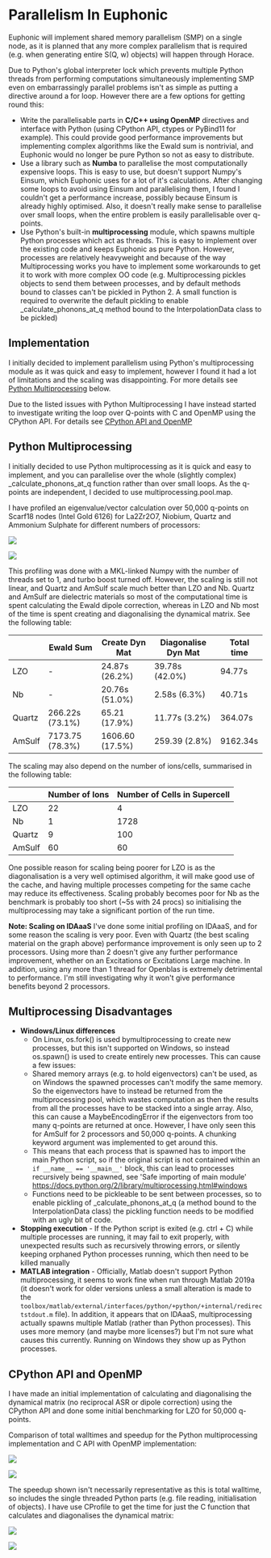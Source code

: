 # Parallelism In Euphonic

Euphonic will implement shared memory parallelism (SMP) on a single node, as it
is planned that any more complex parallelism that is required (e.g. when
generating entire S(Q, w) objects) will happen through Horace.

Due to Python's global interpreter lock which prevents multiple Python threads
from performing computations simultaneously implementing SMP even on
embarrassingly parallel problems isn't as simple as putting a directive around
a for loop. However there are a few options for getting round this:

* Write the parallelisable parts in **C/C++ using OpenMP** directives and
interface with Python (using CPython API, ctypes or PyBind11 for example). This
could provide good performance improvements but implementing complex algorithms
like the Ewald sum is nontrivial, and Euphonic would no longer be pure Python
so not as easy to distribute.
* Use a library such as **Numba** to parallelise the most computationally
expensive loops. This is easy to use, but doesn't support Numpy's Einsum, which
Euphonic uses for a lot of it's calculations. After changing some loops to
avoid using Einsum and parallelising them, I found I couldn't get a performance
increase, possibly because Einsum is already highly optimised. Also, it doesn't
really make sense to parallelise over small loops, when the entire problem is
easily parallelisable over q-points.
* Use Python's built-in **multiprocessing** module, which spawns multiple
Python processes which act as threads. This is easy to implement over the
existing code and keeps Euphonic as pure Python. However, processes are
relatively heavyweight and because of the way Multiprocessing works you have to
implement some workarounds to get it to work with more complex OO code (e.g.
Multiprocessing pickles objects to send them between processes, and by default
methods bound to classes can't be pickled in Python 2. A small function is
required to overwrite the default pickling to enable _calculate_phonons_at_q
method bound to the InterpolationData class to be pickled)

## Implementation

I initially decided to implement parallelism using Python's multiprocessing
module as it was quick and easy to implement, however I found it had a lot of
limitations and the scaling was disappointing. For more details see
[Python Multiprocessing](#Python-Multiprocessing) below.

Due to the listed issues with Python Multiprocessing I have instead started to
investigate writing the loop over Q-points with C and OpenMP using the CPython
API. For details see [CPython API and OpenMP](#CPython-API-and-OpenMP)

## Python Multiprocessing

I initially decided to use Python multiprocessing as it is quick and easy to
implement, and you can parallelise over the whole (slightly complex)
_calculate_phonons_at_q function rather than over small loops. As the q-points
are independent, I decided to use multiprocessing.pool.map.

I have profiled an eigenvalue/vector calculation over 50,000 q-points on
Scarf18 nodes (Intel Gold 6126) for La2Zr2O7, Niobium, Quartz and Ammonium
Sulphate for different numbers of processors:

![](images/walltimes.png)

![](images/speedup.png)

This profiling was done with a MKL-linked Numpy with the number of threads set
to 1, and turbo boost turned off. However, the scaling is still not linear, and
Quartz and AmSulf scale much better than LZO and Nb. Quartz and AmSulf are
dielectric materials so most of the computational time is spent calculating the
Ewald dipole correction, whereas in LZO and Nb most of the time is spent
creating and diagonalising the dynamical matrix. See the following table:

|      |Ewald Sum      |Create Dyn Mat |Diagonalise Dyn Mat|Total time|
|------|---------------|---------------|-------------------|----------|
|LZO   |-              |24.87s (26.2%) |39.78s (42.0%)     |94.77s    |
|Nb    |-              |20.76s (51.0%) |2.58s (6.3%)       |40.71s    |
|Quartz|266.22s (73.1%)|65.21 (17.9%)  |11.77s (3.2%)      |364.07s   |
|AmSulf|7173.75 (78.3%)|1606.60 (17.5%)|259.39 (2.8%)      |9162.34s  |

The scaling may also depend on the number of ions/cells, summarised in the
following table:

|      |Number of Ions|Number of Cells in Supercell|
|------|--------------|----------------------------|
|LZO   |22            |4                           |
|Nb    |1             |1728                        |
|Quartz|9             |100                         |
|AmSulf|60            |60                          |

One possible reason for scaling being poorer for LZO is as the diagonalisation
is a very well optimised algorithm, it will make good use of the cache, and
having multiple processes competing for the same cache may reduce its
effectiveness. Scaling probably becomes poor for Nb as the benchmark is
probably too short (~5s with 24 procs) so initialising the multiprocessing may
take a significant portion of the run time.

**Note: Scaling on IDAaaS**
I've done some initial profiling on IDAaaS, and for some reason the scaling is
very poor. Even with Quartz (the best scaling material on the graph above)
performance improvement is only seen up to 2 processors. Using more than 2
doesn't give any further performance improvement, whether on an Excitations or
Excitations Large machine. In addition, using any more than 1 thread for
Openblas is extremely detrimental to performance. I'm still investigating why
it won't give performance benefits beyond 2 processors. 

## Multiprocessing Disadvantages
* **Windows/Linux differences**
    - On Linux, os.fork() is used bymultiprocessing to create new processes,
    but this isn't supported on Windows, so instead os.spawn() is used to
    create entirely new processes. This can cause a few issues:
    - Shared memory arrays (e.g. to hold eigenvectors) can't be used, as on
    Windows the spawned processes can't modify the same memory. So the
    eigenvectors have to instead be returned from the multiprocessing pool,
    which wastes computation as then the results from all the processes have to
    be stacked into a single array. Also, this can cause a MaybeEncodingError
    if the eigenvectors from too many q-points are returned at once. However, I
    have only seen this for AmSulf for 2 processors and 50,000 q-points. A
    chunking keyword argument was implemented to get around this.
    - This means that each process that is spawned has to import the main
    Python script, so if the original script is not contained within an
    `if __name__ == '__main__'` block, this can lead to processes recursively
    being spawned, see 'Safe importing of main module'
    https://docs.python.org/2/library/multiprocessing.html#windows
    - Functions need to be pickleable to be sent between processes, so to
    enable pickling of _calculate_phonons_at_q (a method bound to the
    InterpolationData class) the pickling function needs to be modified with an
    ugly bit of code.
* **Stopping execution** - If the Python script is exited (e.g. ctrl + C) while
multiple processes are running, it may fail to exit properly, with unexpected
results such as recursively throwing errors, or silently keeping orphaned
Python processes running, which then need to be killed manually
* **MATLAB integration** - Officially, Matlab doesn't support Python
multiprocessing, it seems to work fine when run through Matlab 2019a (it
doesn't work for older versions unless a small alteration is made to the
`toolbox/matlab/external/interfaces/python/+python/+internal/redirectstdout.m`
file). In addition, it appears that on IDAaaS, multiprocessing actually spawns
multiple Matlab (rather than Python processes). This uses more memory (and
maybe more licenses?) but I'm not sure what causes this currently. Running on
Windows they show up as Python processes.

## CPython API and OpenMP
I have made an initial implementation of calculating and diagonalising the
dynamical matrix (no reciprocal ASR or dipole correction) using the CPython API
and done some initial benchmarking for LZO for 50,000 q-points.

Comparison of total walltimes and speedup for the Python multiprocessing
implementation and C API with OpenMP implementation:

![](images/lzo_py_c.png)

![](images/lzo_speedup_py_c.png)

The speedup shown isn't necessarily representative as this is total walltime,
so includes the single threaded Python parts (e.g. file reading, initialisation
of objects). I have use CProfile to get the time for just the C function that
calculates and diagonalises the dynamical matrix:

![](images/lzo_cprofile.png)

![](images/lzo_cprofile_speedup.png)
